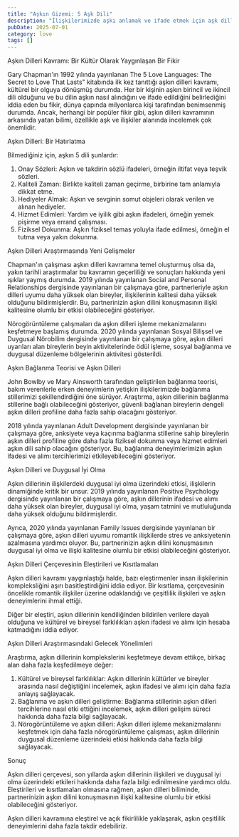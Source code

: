 ```yaml
---
title: "Aşkın Gizemi: 5 Aşk Dili"
description: "İlişkilerimizde aşkı anlamak ve ifade etmek için aşk dilleri kavramı devrim yarattı. Fakat bilim, bu popüler çerçeveden ne diyor? Bu makalede, aşk ..."
pubDate: 2025-07-01
category: love
tags: []
---
```


Aşkın Dilleri Kavramı: Bir Kültür Olarak Yaygınlaşan Bir Fikir

Gary Chapman'ın 1992 yılında yayınlanan The 5 Love Languages: The Secret to Love That Lasts" kitabında ilk kez tanıttığı aşkın dilleri kavramı, kültürel bir olguya dönüşmüş durumda. Her bir kişinin aşkın birincil ve ikincil dili olduğunu ve bu dilin aşkın nasıl alındığını ve ifade edildiğini belirlediğini iddia eden bu fikir, dünya çapında milyonlarca kişi tarafından benimsenmiş durumda. Ancak, herhangi bir popüler fikir gibi, aşkın dilleri kavramının arkasında yatan bilimi, özellikle aşk ve ilişkiler alanında incelemek çok önemlidir.

Aşkın Dilleri: Bir Hatırlatma

Bilmediğiniz için, aşkın 5 dili şunlardır:

1. Onay Sözleri: Aşkın ve takdirin sözlü ifadeleri, örneğin iltifat veya teşvik sözleri.
2. Kaliteli Zaman: Birlikte kaliteli zaman geçirme, birbirine tam anlamıyla dikkat etme.
3. Hediyeler Almak: Aşkın ve sevginin somut objeleri olarak verilen ve alınan hediyeler.
4. Hizmet Edimleri: Yardım ve iyilik gibi aşkın ifadeleri, örneğin yemek pişirme veya errand çalışması.
5. Fiziksel Dokunma: Aşkın fiziksel temas yoluyla ifade edilmesi, örneğin el tutma veya yakın dokunma.

Aşkın Dilleri Araştırmasında Yeni Gelişmeler

Chapman'ın çalışması aşkın dilleri kavramına temel oluşturmuş olsa da, yakın tarihli araştırmalar bu kavramın geçerliliği ve sonuçları hakkında yeni ışıklar yaymış durumda. 2019 yılında yayınlanan Social and Personal Relationships dergisinde yayınlanan bir çalışmaya göre, partnerleriyle aşkın dilleri uyumu daha yüksek olan bireyler, ilişkilerinin kalitesi daha yüksek olduğunu bildirmişlerdir. Bu, partnerinizin aşkın dilini konuşmasının ilişki kalitesine olumlu bir etkisi olabileceğini gösteriyor.

Nörogörüntüleme çalışmaları da aşkın dilleri işleme mekanizmalarını keşfetmeye başlamış durumda. 2020 yılında yayınlanan Sosyal Bilişsel ve Duygusal Nörobilim dergisinde yayınlanan bir çalışmaya göre, aşkın dilleri uyarıları alan bireylerin beyin aktivitelerinde ödül işleme, sosyal bağlanma ve duygusal düzenleme bölgelerinin aktivitesi gösterildi.

Aşkın Bağlanma Teorisi ve Aşkın Dilleri

John Bowlby ve Mary Ainsworth tarafından geliştirilen bağlanma teorisi, bakım verenlerle erken deneyimlerin yetişkin ilişkilerimizde bağlanma stillerimizi şekillendirdiğini öne sürüyor. Araştırma, aşkın dillerinin bağlanma stillerine bağlı olabileceğini gösteriyor, güvenli bağlanan bireylerin dengeli aşkın dilleri profiline daha fazla sahip olacağını gösteriyor.

2018 yılında yayınlanan Adult Development dergisinde yayınlanan bir çalışmaya göre, anksiyete veya kaçınma bağlanma stillerine sahip bireylerin aşkın dilleri profiline göre daha fazla fiziksel dokunma veya hizmet edimleri aşkın dili sahip olacağını gösteriyor. Bu, bağlanma deneyimlerimizin aşkın ifadesi ve alımı tercihlerimizi etkileyebileceğini gösteriyor.

Aşkın Dilleri ve Duygusal İyi Olma

Aşkın dillerinin ilişkilerdeki duygusal iyi olma üzerindeki etkisi, ilişkilerin dinamiğinde kritik bir unsur. 2019 yılında yayınlanan Positive Psychology dergisinde yayınlanan bir çalışmaya göre, aşkın dillerinin ifadesi ve alımı daha yüksek olan bireyler, duygusal iyi olma, yaşam tatmini ve mutluluğunda daha yüksek olduğunu bildirmişlerdir.

Ayrıca, 2020 yılında yayınlanan Family Issues dergisinde yayınlanan bir çalışmaya göre, aşkın dilleri uyumu romantik ilişkilerde stres ve anksiyetenin azalmasına yardımcı oluyor. Bu, partnerinizin aşkın dilini konuşmasının duygusal iyi olma ve ilişki kalitesine olumlu bir etkisi olabileceğini gösteriyor.

Aşkın Dilleri Çerçevesinin Eleştirileri ve Kısıtlamaları

Aşkın dilleri kavramı yaygınlaştığı halde, bazı eleştirmenler insan ilişkilerinin kompleksliğini aşırı basitleştirdiğini iddia ediyor. Bir kısıtlama, çerçevesinin öncelikle romantik ilişkiler üzerine odaklandığı ve çeşitlilik ilişkileri ve aşkın deneyimlerini ihmal ettiği.

Diğer bir eleştiri, aşkın dillerinin kendiliğinden bildirilen verilere dayalı olduğuna ve kültürel ve bireysel farklılıkları aşkın ifadesi ve alımı için hesaba katmadığını iddia ediyor.

Aşkın Dilleri Araştırmasındaki Gelecek Yönelimleri

Araştırma, aşkın dillerinin komplekslerini keşfetmeye devam ettikçe, birkaç alan daha fazla keşfedilmeye değer:

1. Kültürel ve bireysel farklılıklar: Aşkın dillerinin kültürler ve bireyler arasında nasıl değiştiğini incelemek, aşkın ifadesi ve alımı için daha fazla anlayış sağlayacak.
2. Bağlanma ve aşkın dilleri geliştirme: Bağlanma stillerinin aşkın dilleri tercihlerine nasıl etki ettiğini incelemek, aşkın dilleri gelişim süreci hakkında daha fazla bilgi sağlayacak.
3. Nörogörüntüleme ve aşkın dilleri: Aşkın dilleri işleme mekanizmalarını keşfetmek için daha fazla nörogörüntüleme çalışması, aşkın dillerinin duygusal düzenleme üzerindeki etkisi hakkında daha fazla bilgi sağlayacak.

Sonuç

Aşkın dilleri çerçevesi, son yıllarda aşkın dillerinin ilişkileri ve duygusal iyi olma üzerindeki etkileri hakkında daha fazla bilgi edinilmesine yardımcı oldu. Eleştirileri ve kısıtlamaları olmasına rağmen, aşkın dilleri biliminde, partnerinizin aşkın dilini konuşmasının ilişki kalitesine olumlu bir etkisi olabileceğini gösteriyor.

Aşkın dilleri kavramına eleştirel ve açık fikirlilikle yaklaşarak, aşkın çeşitlilik deneyimlerini daha fazla takdir edebiliriz.
